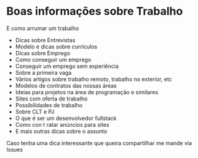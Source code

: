 # Boas informações sobre Trabalho

E como arrumar um trabalho

- Dicas sobre Entrevistas
- Modelo e dicas sobre currículos
- Dicas sobre Emprego
- Como conseguir um emprego
- Conseguir um emprego sem experiência
- Sobre a primeira vaga
- Vários artigos sobre trabalho remoto, trabalho no exterior, etc
- Modelos de contratos das nossas áreas
- Ideias para projetos na área de programação e similares
- Sites com oferta de trabalho
- Possibilidades de trabalho
- Sobre CLT e PJ
- O que é ser um desenvolvedor fullstack
- Como con t ratar anúncios para sites
- E mais outras dicas sobre o assunto

Caso tenha uma dica interessante que queira compartilhar me mande via Issues


